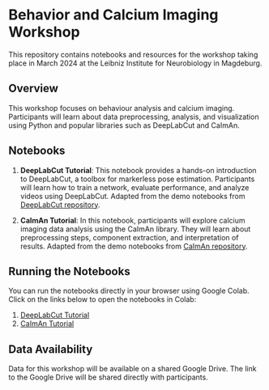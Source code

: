 # Behavior and Calcium Imaging Workshop

This repository contains notebooks and resources for the workshop taking place in March 2024 at the Leibniz Institute for Neurobiology in Magdeburg.

## Overview

This workshop focuses on behaviour analysis and calcium imaging. Participants will learn about data preprocessing, analysis, and visualization using Python and popular libraries such as DeepLabCut and CaImAn.

## Notebooks

1. **DeepLabCut Tutorial**: This notebook provides a hands-on introduction to DeepLabCut, a toolbox for markerless pose estimation. Participants will learn how to train a network, evaluate performance, and analyze videos using DeepLabCut. Adapted from the demo notebooks from [DeepLabCut repository](https://github.com/DeepLabCut/DeepLabCut).

2. **CaImAn Tutorial**: In this notebook, participants will explore calcium imaging data analysis using the CaImAn library. They will learn about preprocessing steps, component extraction, and interpretation of results. Adapted from the demo notebooks from [CaImAn repository](https://github.com/flatironinstitute/CaImAn).

## Running the Notebooks

You can run the notebooks directly in your browser using Google Colab. Click on the links below to open the notebooks in Colab:

1. [DeepLabCut Tutorial](#) <!-- Add link to Colab version -->
2. [CaImAn Tutorial](#) <!-- Add link to Colab version -->


## Data Availability

Data for this workshop will be available on a shared Google Drive. The link to the Google Drive will be shared directly with participants.
